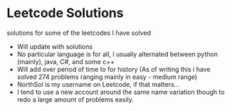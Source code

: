 # Leetcode Solutions
solutions for some of the leetcodes I have solved

* Will update with solutions
* No particular language is for all, I usually alternated between python (mainly), java, C#, and some c++
* Will add over period of time to for history (As of writing this i have solved 274 problems ranging mainly in easy - medium range)
* NorthSol is my username on Leetcode, if that matters...
* I tend to use a new account around the same name variation though to redo a large amount of problems easily.
